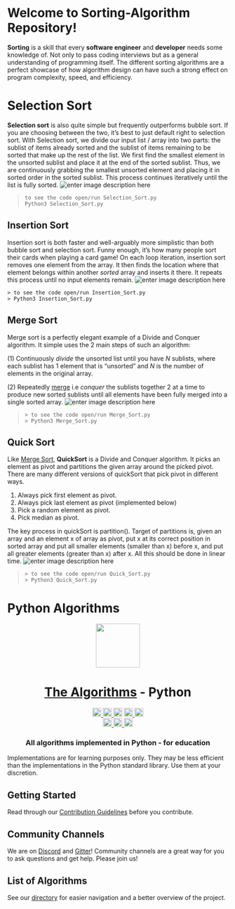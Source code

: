 ﻿# Welcome to Sorting-Algorithm Repository!


**Sorting**  is a skill that every  **software engineer**  and  **developer**  needs some knowledge of. Not only to pass coding interviews but as a general understanding of programming itself. The different sorting algorithms are a perfect showcase of how algorithm design can have such a strong effect on program complexity, speed, and efficiency.


# Selection Sort

**Selection sort** is also quite simple but frequently outperforms bubble sort. If you are choosing between the two, it’s best to just default right to selection sort. With Selection sort, we divide our input list / array into two parts: the sublist of items already sorted and the sublist of items remaining to be sorted that make up the rest of the list. We first find the smallest element in the unsorted sublist and place it at the end of the sorted sublist. Thus, we are continuously grabbing the smallest unsorted element and placing it in sorted order in the sorted sublist. This process continues iteratively until the list is fully sorted.
           ![enter image description here](https://a.top4top.io/p_1741bco6x1.gif)
       

>     to see the code open/run Selection_Sort.py
>     Python3 Selection_Sort.py

##  Insertion Sort

Insertion sort is both faster and well-arguably more simplistic than both bubble sort and selection sort. Funny enough, it’s how many people sort their cards when playing a card game! On each loop iteration, insertion sort removes one element from the array. It then finds the location where that element belongs within another  _sorted_  array and inserts it there. It repeats this process until no input elements remain.
																![enter image description here](https://c.top4top.io/p_1741u2v4h1.gif)

    > to see the code open/run Insertion_Sort.py
    > Python3 Insertion_Sort.py

##  Merge Sort
Merge sort is a perfectly elegant example of a Divide and Conquer algorithm. It simple uses the 2 main steps of such an algorithm:

(1) Continuously  _divide_ the unsorted list until you have  _N_  sublists, where each sublist has 1 element that is “unsorted” and  _N_ is the number of elements in the original array.

(2) Repeatedly  [merge](https://en.wikipedia.org/wiki/Merge_algorithm)  i.e  _conquer_ the sublists together 2 at a time to produce new sorted sublists until all elements have been fully merged into a single sorted array.
![enter image description here](https://f.top4top.io/p_1741h1u631.gif)

>     > to see the code open/run Merge_Sort.py
>     > Python3 Merge_Sort.py

## Quick Sort

Like  [Merge Sort](https://en.wikipedia.org/wiki/Merge_algorithm), **QuickSort** is a Divide and Conquer algorithm. It picks an element as pivot and partitions the given array around the picked pivot. There are many different versions of quickSort that pick pivot in different ways.

1.  Always pick first element as pivot.
2.  Always pick last element as pivot (implemented below)
3.  Pick a random element as pivot.
4.  Pick median as pivot.

The key process in quickSort is partition(). Target of partitions is, given an array and an element x of array as pivot, put x at its correct position in sorted array and put all smaller elements (smaller than x) before x, and put all greater elements (greater than x) after x. All this should be done in linear time.
![enter image description here](https://f.top4top.io/p_1741h1u631.gif)
>     > to see the code open/run Quick_Sort.py
>     > Python3 Quick_Sort.py

# Python Algorithms

<div align="center">
<!-- Title: -->
  <a href="https://github.com/TheAlgorithms/">
    <img src="https://raw.githubusercontent.com/TheAlgorithms/website/1cd824df116b27029f17c2d1b42d81731f28a920/public/logo.svg" height="100">
  </a>
  <h1><a href="https://github.com/TheAlgorithms/">The Algorithms</a> - Python</h1>
<!-- Labels: -->
  <!-- First row: -->
  <a href="https://gitpod.io/#https://github.com/TheAlgorithms/Python">
    <img src="https://img.shields.io/badge/Gitpod-Ready--to--Code-blue?logo=gitpod&style=flat-square" height="20" alt="Gitpod Ready-to-Code">
  </a>
  <a href="https://github.com/TheAlgorithms/Python/blob/master/CONTRIBUTING.md">
    <img src="https://img.shields.io/static/v1.svg?label=Contributions&message=Welcome&color=0059b3&style=flat-square" height="20" alt="Contributions Welcome">
  </a>
  <img src="https://img.shields.io/github/repo-size/TheAlgorithms/Python.svg?label=Repo%20size&style=flat-square" height="20">
  <a href="https://the-algorithms.com/discord">
    <img src="https://img.shields.io/discord/808045925556682782.svg?logo=discord&colorB=7289DA&style=flat-square" height="20" alt="Discord chat">
  </a>
  <a href="https://gitter.im/TheAlgorithms/community">
    <img src="https://img.shields.io/badge/Chat-Gitter-ff69b4.svg?label=Chat&logo=gitter&style=flat-square" height="20" alt="Gitter chat">
  </a>
  <!-- Second row: -->
  <br>
  <a href="https://github.com/TheAlgorithms/Python/actions">
    <img src="https://img.shields.io/github/actions/workflow/status/TheAlgorithms/Python/build.yml?branch=master&label=CI&logo=github&style=flat-square" height="20" alt="GitHub Workflow Status">
  </a>
  <a href="https://github.com/pre-commit/pre-commit">
    <img src="https://img.shields.io/badge/pre--commit-enabled-brightgreen?logo=pre-commit&logoColor=white&style=flat-square" height="20" alt="pre-commit">
  </a>
  <a href="https://github.com/psf/black">
    <img src="https://img.shields.io/static/v1?label=code%20style&message=black&color=black&style=flat-square" height="20" alt="code style: black">
  </a>
<!-- Short description: -->
  <h3>All algorithms implemented in Python - for education</h3>
</div>

Implementations are for learning purposes only. They may be less efficient than the implementations in the Python standard library. Use them at your discretion.

## Getting Started

Read through our [Contribution Guidelines](CONTRIBUTING.md) before you contribute.

## Community Channels

We are on [Discord](https://the-algorithms.com/discord) and [Gitter](https://gitter.im/TheAlgorithms/community)! Community channels are a great way for you to ask questions and get help. Please join us!

## List of Algorithms

See our [directory](DIRECTORY.md) for easier navigation and a better overview of the project.
